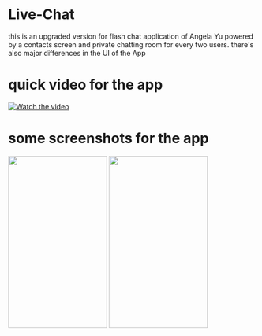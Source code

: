 # Live-Chat
this is an upgraded version for flash chat application of Angela Yu powered by a contacts screen and private chatting room for every two users. there's also major differences in the UI of the App

# quick video for the app
[![Watch the video](https://user-images.githubusercontent.com/36401302/85015786-e4b4f100-b168-11ea-84d3-37e95e53c5f7.png)](https://drive.google.com/file/d/1w4WrEirUPcLHL0c_JfIcFxb6UP2f5KzV/view?usp=sharing)

# some screenshots for the app
<img src="https://user-images.githubusercontent.com/36401302/82719641-bf89ab80-9cac-11ea-9c7f-ded747db30f8.png" width="200" height="350">
<img src="https://user-images.githubusercontent.com/36401302/82719637-b8fb3400-9cac-11ea-8ab0-bfe35fd5669c.png" width="200" height="350">

